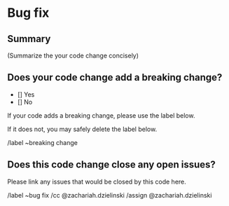 # Bug fix

## Summary

(Summarize the your code change concisely)

## Does your code change add a breaking change?

- [] Yes
- [] No

If your code adds a breaking change, please use the label below.

If it does not, you may safely delete the label below.

/label ~breaking change

## Does this code change close any open issues?

Please link any issues that would be closed by this code here.

/label ~bug fix
/cc @zachariah.dzielinski
/assign @zachariah.dzielinski